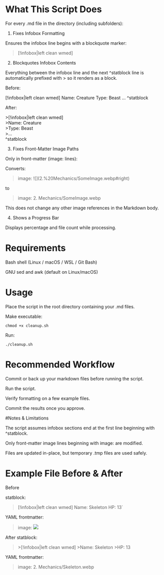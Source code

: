 # What This Script Does

For every .md file in the directory (including subfolders):

1. Fixes Infobox Formatting

Ensures the infobox line begins with a blockquote marker:

>[!infobox|left clean wmed]

2. Blockquotes Infobox Contents

Everything between the infobox line and the next ^statblock line is automatically prefixed with > so it renders as a block.

Before:

[!infobox|left clean wmed]
Name: Creature
Type: Beast
...
^statblock


After:

\>[!infobox|left clean wmed] <br>
\>Name: Creature <br>
\>Type: Beast <br>
\>... <br>
^statblock

3. Fixes Front-Matter Image Paths

Only in front-matter (image: lines):

Converts:

>image: \![]\(2.%20Mechanics/SomeImage.webp#right)


to

>image: 2. Mechanics/SomeImage.webp


This does not change any other image references in the Markdown body.

4. Shows a Progress Bar

Displays percentage and file count while processing.

# Requirements

Bash shell (Linux / macOS / WSL / Git Bash)

GNU sed and awk (default on Linux/macOS)

# Usage

Place the script in the root directory containing your .md files.

Make executable:

`chmod +x cleanup.sh`


Run:

`./cleanup.sh`

# Recommended Workflow

Commit or back up your markdown files before running the script.

Run the script.

Verify formatting on a few example files.

Commit the results once you approve.

#Notes & Limitations

The script assumes infobox sections end at the first line beginning with ^statblock.

Only front-matter image lines beginning with image: are modified.

Files are updated in-place, but temporary .tmp files are used safely.

# Example File Before & After

Before

statblock:
>[!infobox|left clean wmed]
>Name: Skeleton
>HP: 13`

YAML frontmatter:
>image: ![](2.%20Mechanics/Skeleton.webp#right)



After
statblock:
>\>[!infobox|left clean wmed]
>\>Name: Skeleton
>\>HP: 13

YAML frontmatter:
>image: 2. Mechanics/Skeleton.webp

